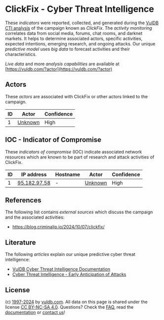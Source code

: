 # ClickFix - Cyber Threat Intelligence

These _indicators_ were reported, collected, and generated during the [VulDB CTI analysis](https://vuldb.com/?kb.cti) of the campaign known as _ClickFix_. The _activity monitoring_ correlates data from social media, forums, chat rooms, and darknet markets. It helps to determine associated actors, specific activities, expected intentions, emerging research, and ongoing attacks. Our unique _predictive model_ uses _big data_ to forecast activities and their characteristics.

_Live data_ and more _analysis capabilities_ are available at [https://vuldb.com/?actor](https://vuldb.com/?actor)

## Actors

These _actors_ are associated with ClickFix or other actors linked to the campaign.

ID | Actor | Confidence
-- | ----- | ----------
1 | [Unknown](https://vuldb.com/?actor.unknown) | High

## IOC - Indicator of Compromise

These _indicators of compromise_ (IOC) indicate associated network resources which are known to be part of research and attack activities of ClickFix.

ID | IP address | Hostname | Actor | Confidence
-- | ---------- | -------- | ----- | ----------
1 | [95.182.97.58](https://vuldb.com/?ip.95.182.97.58) | - | [Unknown](https://vuldb.com/?actor.unknown) | High

## References

The following list contains _external sources_ which discuss the campaign and the associated activities:

* https://blog.criminalip.io/2024/10/07/clickfix/

## Literature

The following _articles_ explain our unique predictive cyber threat intelligence:

* [VulDB Cyber Threat Intelligence Documentation](https://vuldb.com/?kb.cti)
* [Cyber Threat Intelligence - Early Anticipation of Attacks](https://www.scip.ch/en/?labs.20201022)

## License

(c) [1997-2024](https://vuldb.com/?kb.changelog) by [vuldb.com](https://vuldb.com/?kb.about). All data on this page is shared under the license [CC BY-NC-SA 4.0](https://creativecommons.org/licenses/by-nc-sa/4.0/). Questions? Check the [FAQ](https://vuldb.com/?kb.faq), read the [documentation](https://vuldb.com/?kb) or [contact us](https://vuldb.com/?contact)!
